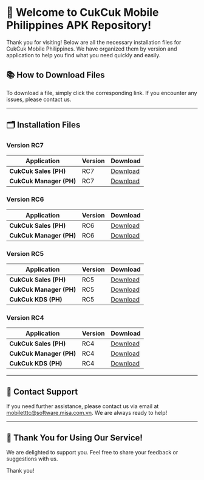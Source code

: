 # 🎉 **Welcome to CukCuk Mobile Philippines APK Repository!**

Thank you for visiting! Below are all the necessary installation files for CukCuk Mobile Philippines. We have organized them by version and application to help you find what you need quickly and easily.

## 📚 **How to Download Files**
To download a file, simply click the corresponding link. If you encounter any issues, please contact us.

---

## 🗂️ **Installation Files**

### Version RC7

| Application | Version | Download |
|---|---|---|
| **CukCuk Sales (PH)** | RC7 | [Download](https://github.com/CukCuk-US/CukCuk-PH/releases/download/RC7/Sale_RC7_0_0_0.apk) |
| **CukCuk Manager (PH)** | RC7 | [Download](https://github.com/CukCuk-US/CukCuk-PH/releases/download/RC7/Manager_RC7_0_0_0.apk) |

### Version RC6

| Application | Version | Download |
|---|---|---|
| **CukCuk Sales (PH)** | RC6 | [Download](https://github.com/CukCuk-US/CukCuk-PH/releases/download/RC6/Sale_RC6_0_0_0.apk) |
| **CukCuk Manager (PH)** | RC6 | [Download](https://github.com/CukCuk-US/CukCuk-PH/releases/download/RC6/Manager_RC6_0_0_0.apk) |

### Version RC5

| Application | Version | Download |
|---|---|---|
| **CukCuk Sales (PH)** | RC5 | [Download](https://github.com/CukCuk-US/CukCuk-PH/releases/download/RC5/Sales_RC5.apk) |
| **CukCuk Manager (PH)** | RC5 | [Download](https://github.com/CukCuk-US/CukCuk-PH/releases/download/RC5/Manager_RC5.apk) |
| **CukCuk KDS (PH)** | RC5 | [Download](https://github.com/CukCuk-US/CukCuk-PH/releases/download/RC5/KDS_RC5.apk) |

### Version RC4

| Application | Version | Download |
|---|---|---|
| **CukCuk Sales (PH)** | RC4 | [Download](https://github.com/CukCuk-US/CukCuk-PH/releases/download/RC4/Sales_RC4.apk) |
| **CukCuk Manager (PH)** | RC4 | [Download](https://github.com/CukCuk-US/CukCuk-PH/releases/download/RC4/Manager_RC4.apk) |
| **CukCuk KDS (PH)** | RC4 | [Download](https://github.com/CukCuk-US/CukCuk-PH/releases/download/RC4/KDS_RC4.apk) |

---

## 📧 **Contact Support**

If you need further assistance, please contact us via email at [mobiletttc@software.misa.com.vn](mailto:mobiletttc@software.misa.com.vn). We are always ready to help!

---

## 🚀 **Thank You for Using Our Service!**

We are delighted to support you. Feel free to share your feedback or suggestions with us.

Thank you!
